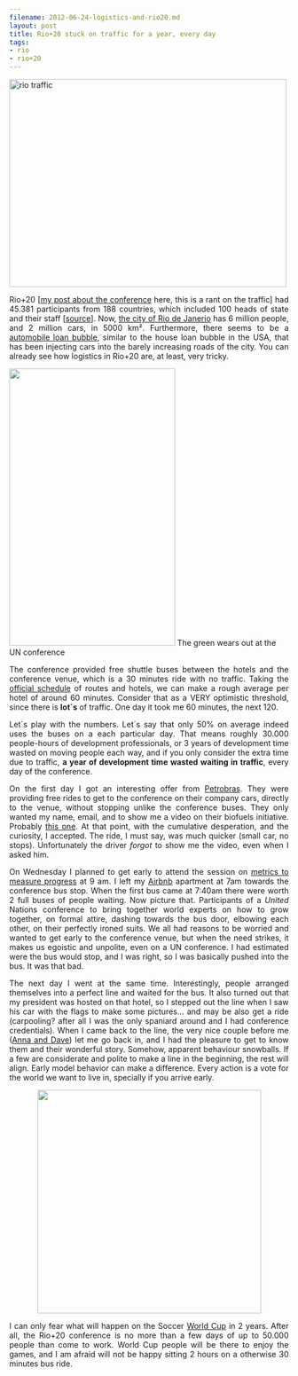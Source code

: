 ```yaml
---
filename: 2012-06-24-logistics-and-rio20.md
layout: post
title: Rio+20 stuck on traffic for a year, every day
tags:
- rio
- rio+20
---
```


<img src="http://farm5.staticflickr.com/4090/4993990030_b10fd201bb.jpg" alt="rio traffic" width="500" height="375" /> 
<p style="text-align: justify;">Rio+20 [<a href="http://brunosan.eu/2012/06/26/rio20-where-the-side-events-are-the-main-event/">my post about the conference</a> here, this is a rant on the traffic] had 45.381 participants from 188 countries, which included 100 heads of state and their staff [<a href="http://blogs.un.org/blog/2012/06/22/rio20-wrap-up-vital-stats/">source</a>]. Now, <a href="http://en.wikipedia.org/wiki/Rio_de_Janeiro">the city of Rio de Janerio</a> has 6 million people, and 2 million cars, in 5000 km². Furthermore, there seems to be a <a href="http://brazilianbubble.com/opinion-brazils-strained-auto-loan-market">automobile loan bubble</a>, similar to the house loan bubble in the USA, that has been injecting cars into the barely increasing roads of the city. You can already see how logistics in Rio+20 are, at least, very tricky.</p>
<p style="text-align: justify;"><!--more--></p>


<a title="The green wears out by brunosan, on Flickr" href="http://www.flickr.com/photos/nasonurb/7428226606/"><img src="http://farm8.staticflickr.com/7255/7428226606_beea86bb86.jpg" alt="" width="299" height="500" /></a> 
The green wears out at the UN conference


<p style="text-align: justify;">The conference provided free shuttle buses between the hotels and the conference venue, which is a 30 minutes ride with no traffic. Taking the <a href="http://www.uncsd2012.org/transportation.html">official schedule</a> of routes and hotels, we can make a rough average per hotel of around 60 minutes. Consider that as a VERY optimistic threshold, since there is <strong>lot´s</strong> of traffic. One day it took me 60 minutes, the next 120.</p>
<p style="text-align: justify;">Let´s play with the numbers. Let´s say that only 50% on average indeed uses the buses on a each particular day. That means roughly 30.000 people-hours of development professionals, or 3 years of development time wasted on moving people each way, and if you only consider the extra time due to traffic, <strong>a year of development time wasted waiting in traffic</strong>, every day of the conference.</p>
<p style="text-align: justify;">On the first day I got an interesting offer from <a href="http://www.petrobras.com.br/en/">Petrobras</a>. They were providing free rides to get to the conference on their company cars, directly to the venue, without stopping unlike the conference buses. They only wanted my name, email, and to show me a video on their biofuels initiative. Probably <a href="http://www.petrobras.com.br/en/energy-and-technology/sources-of-energy/biofuels/">this one</a>. At that point, with the cumulative desperation, and the curiosity, I accepted. The ride, I must say, was much quicker (small car, no stops). Unfortunately the driver <em>forgot</em> to show me the video, even when I asked him.</p>
<p style="text-align: justify;">On Wednesday I planned to get early to attend the session on <a href="http://www.uncsd2012.org/index.php?page=view&amp;type=1000&amp;nr=476&amp;menu=126">metrics to measure progress</a> at 9 am. I left my <a href="http://www.airbnb.com/">Airbnb</a> apartment at 7am towards the conference bus stop. When the first bus came at 7:40am there were worth 2 full buses of people waiting. Now picture that. Participants of a <em>United</em> Nations conference to bring together world experts on how to grow together, on formal attire, dashing towards the bus door, elbowing each other, on their perfectly ironed suits. We all had reasons to be worried and wanted to get early to the conference venue, but when the need strikes, it makes us egoistic and unpolite, even on a UN conference. I had estimated were the bus would stop, and I was right, so I was basically pushed into the bus. It was that bad.</p>
<p style="text-align: justify;">The next day I went at the same time. Interestingly, people arranged themselves into a perfect line and waited for the bus. It also turned out that my president was hosted on that hotel, so I stepped out the line when I saw his car with the flags to make some pictures... and may be also get a ride (carpooling? after all I was the only spaniard around and I had conference credentials). When I came back to the line, the very nice couple before me (<a href="https://www.facebook.com/Permacyclists">Anna and Dave</a>) let me go back in, and I had the pleasure to get to know them and their wonderful story. Somehow, apparent behaviour snowballs. If a few are considerate and polite to make a line in the beginning, the rest will align. Early model behavior can make a difference. Every action is a vote for the world we want to live in, specially if you arrive early.</p>
<p style="text-align: center;"><a href="http://nasonurb.files.wordpress.com/2012/06/photo.jpeg"><img class="size-full wp-image-2448 aligncenter" title="photo" src="http://nasonurb.files.wordpress.com/2012/06/photo.jpeg" alt="" width="403" height="403" /></a></p>
<p style="text-align: justify;">I can only fear what will happen on the Soccer <a href="http://en.wikipedia.org/wiki/2014_FIFA_World_Cup">World Cup</a> in 2 years. After all, the Rio+20 conference is no more than a few days of up to 50.000 people than come to work. World Cup people will be there to enjoy the games, and I am afraid will not be happy sitting 2 hours on a otherwise 30 minutes bus ride.</p>

